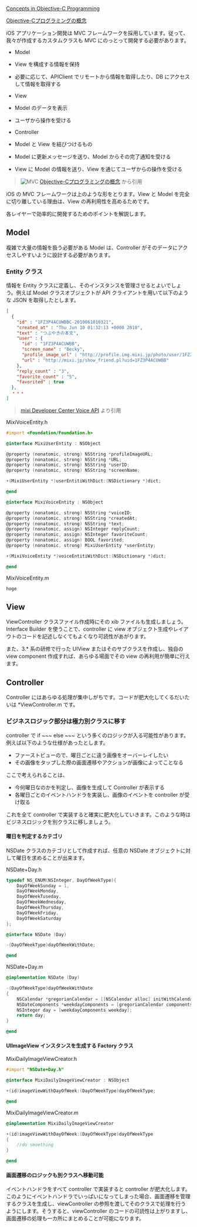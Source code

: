 [Concepts in Objective-C Programming](https://developer.apple.com/library/ios/#documentation/General/Conceptual/CocoaEncyclopedia/Introduction/Introduction.html#//apple_ref/doc/uid/TP40010810)

[Objective-Cプログラミングの概念](https://developer.apple.com/jp/devcenter/ios/library/documentation/CocoaEncyclopedia.pdf)

iOS アプリケーション開発は MVC フレームワークを採用しています。従って、我々が作成するカスタムクラスも MVC にのっとって開発する必要があります。

- Model
 - View を構成する情報を保持
 - 必要に応じて、APIClient でリモートから情報を取得したり、DB にアクセスして情報を取得する

- View
 - Model のデータを表示
 - ユーザから操作を受ける

- Controller
 - Model と View を結びつけるもの
 - Model に更新メッセージを送り、Model からその完了通知を受ける
 - View に Model の情報を送り、View を通じてユーザからの操作を受ける

> ![MVC](https://raw.github.com/mixi-inc/iOSTraining/master/Doc/Images/9.1/MVC.png)
> [Objective-Cプログラミングの概念](https://developer.apple.com/jp/devcenter/ios/library/documentation/CocoaEncyclopedia.pdf) から引用

iOS の MVC フレームワークは上のような形をとります。View と Model を完全に切り離している理由は、View の再利用性を高めるためです。

各レイヤーで効率的に開発するためのポイントを解説します。

## Model
複雑で大量の情報を扱う必要がある Model は、Controller がそのデータにアクセスしやすいように設計する必要があります。

### Entity クラス
情報を Entity クラスに定義し、そのインスタンスを管理させるとよいでしょう。例えば Model クラスオブジェクトが API クライアントを用いて以下のような JSON を取得したとします。

```json
[
  {
    "id" : "1FZ3P4ACUWBBC-2010061010321",
    "created_at" : "Thu Jun 10 01:32:13 +0000 2010",
    "text" : "つぶやきの本文",
    "user" : {
      "id" : "1FZ3P4ACUWBB",
      "screen_name" : "Becky",
      "profile_image_url" : "http://profile.img.mixi.jp/photo/user/1FZ3P4ACUWBBC_301280930.jpg",
      "url" : "http://mixi.jp/show_friend.pl?uid=1FZ3P4ACUWBB"
    },
    "reply_count" : "3",
    "favorite_count" : "5",
    "favorited" : true
  },
  ・・・
]
```
> [mixi Developer Center Voice API](http://developer.mixi.co.jp/connect/mixi_graph_api/mixi_io_spec_top/voice-api/) より引用

MixiVoiceEntity.h
```objective-c
#import <Foundation/Foundation.h>

@interface MixiUserEntity : NSObject

@property (nonatomic, strong) NSString *profileImageURL;
@property (nonatomic, strong) NSString *URL;
@property (nonatomic, strong) NSString *userID;
@property (nonatomic, strong) NSString *screenName;

+(MixiUserEntity *)userEntitiWithDict:(NSDictionary *)dict;

@end

@interface MixiVoiceEntity : NSObject

@property (nonatomic, strong) NSString *voiceID;
@property (nonatomic, strong) NSString *createdAt;
@property (nonatomic, strong) NSString *text;
@property (nonatomic, assign) NSInteger replyCount;
@property (nonatomic, assign) NSInteger favoriteCount;
@property (nonatomic, assign) BOOL favorited;
@property (nonatomic, strong) MixiUserEntity *userEntity;

+(MixiVoiceEntity *)voiceEntitiWithDict:(NSDictionary *)dict;

@end
```

MixiVoiceEntity.m
```objective-c
hoge
```
## View
ViewController クラスファイル作成時にその xib ファイルも生成しましょう。Interface Builder を使うことで、controller に view オブジェクト生成やレイアウトのコードを記述しなくてもよくなり可読性があがります。

また、3.* 系の研修で行った UIView またはそのサブクラスを作成し、独自の view component 作成すれば、あらゆる場面でその view の再利用が簡単に行えます。

## Controller
Controller にはあらゆる処理が集中しがちです。コードが肥大化してくるだいたいは *ViewController.m です。

### ビジネスロジック部分は極力別クラスに移す
controller で if ~~~ else ~~~ という多くのロジックが入る可能性があります。例えば以下のような仕様があったとします。

- ファーストビューので、曜日ごとに違う画像をオーバーレイしたい
- その画像をタップした際の画面遷移やアクションが画像によってことなる

ここで考えられることは、
- 今何曜日なのかを判定し、画像を生成して Controller が表示する
- 各曜日ごとのイベントハンドラを実装し、画像のイベントを controller が受け取る

これを全て controller で実装すると確実に肥大化していきます。このような時はビジネスロジックを別クラスに移しましょう。

#### 曜日を判定するカテゴリ
NSDate クラスのカテゴリとして作成すれば、任意の NSDate オブジェクトに対して曜日を求めることが出来ます。

NSDate+Day.h
```objective-c
typedef NS_ENUM(NSInteger, DayOfWeekType){
    DayOfWeekSunday = 1,
    DayOfWeekMonday,
    DayOfWeekTuseday,
    DayOfWeekWednesday,
    DayOfWeekThursday,
    DayOfWeekFriday,
    DayOfWeekSaturday
};

@interface NSDate (Day)

-(DayOfWeekType)dayOfWeekWithDate;

@end
```

NSDate+Day.m
```objective-c
@implementation NSDate (Day)

-(DayOfWeekType)dayOfWeekWithDate
{
    NSCalendar *gregorianCalendar = [[NSCalendar alloc] initWithCalendarIdentifier:NSGregorianCalendar];
    NSDateComponents *weekdayComponents = [gregorianCalendar components:(NSDayCalendarUnit | NSWeekdayCalendarUnit) fromDate:self];
    NSInteger day = [weekdayComponents weekday];
    return day;
}

@end
```

#### UIImageView インスタンスを生成する Factory クラス

MixiDailyImageViewCreator.h
```objective-c
#import "NSDate+Day.h"

@interface MixiDailyImageViewCreator : NSObject

+(id)imageViewWithDayOfWeek:(DayOfWeekType)dayOfWeekType;

@end
```

MixiDailyImageViewCreator.m
```objective-c
@implementation MixiDailyImageViewCreator

+(id)imageViewWithDayOfWeek:(DayOfWeekType)dayOfWeekType
{
    //do smoething
}

@end
```

#### 画面遷移のロジックも別クラスへ移動可能
イベントハンドラをすべて controller で実装すると controller が肥大化します。このようにイベントハンドラでいっぱいになってしまった場合、画面遷移を管理するクラスを生成し、viewController の参照を渡してそのクラスで処理を行うようにします。そうすると、viewController のコードの可読性は上がりますし、画面遷移の処理も一カ所にまとめることが可能になります。


